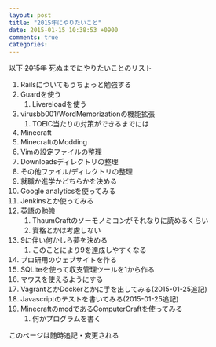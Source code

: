 ```yaml
---
layout: post
title: "2015年にやりたいこと"
date: 2015-01-15 10:38:53 +0900
comments: true
categories: 
---
```

以下 ~~2015年~~ 死ぬまでにやりたいことのリスト

<!-- more -->

1. Railsについてもうちょっと勉強する
2. Guardを使う
	1. Livereloadを使う
3. virusbb001/WordMemorizationの機能拡張
	1. TOEIC当たりの対策ができるまでには
4. Minecraft
5. MinecraftのModding
6. Vimの設定ファイルの整理
7. Downloadsディレクトリの整理
8. その他ファイル/ディレクトリの整理
9. 就職か進学かどちらかを決める
10. Google analyticsを使ってみる
11. Jenkinsとか使ってみる
12. 英語の勉強
	1. ThaumCraftのソーモノミコンがそれなりに読めるくらい
	2. 資格とかは考慮しない
13. 9に伴い何かしら夢を決める
	1. このことにより9を達成しやすくなる
14. プロ研用のウェブサイトを作る
15. SQLiteを使って収支管理ツールを1から作る
16. マウスを使えるようにする
17. VagrantとかDockerとかに手を出してみる(2015-01-25追記)
18. Javascriptのテストを書いてみる(2015-01-25追記)
19. MinecraftのmodであるComputerCraftを使ってみる
	1. 何かプログラムを書く

このページは随時追記・変更される

